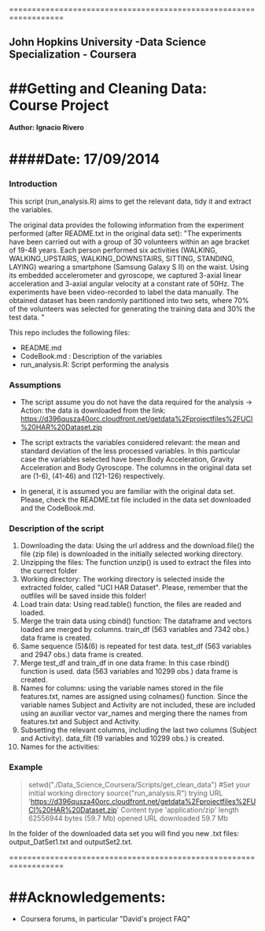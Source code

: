  ==================================================================
## John Hopkins University -Data Science Specialization - Coursera
##Getting and Cleaning Data: Course Project
 =================================================================
#### Author: Ignacio Rivero
####Date: 17/09/2014
 ==================================================================

### Introduction

This script (run_analysis.R) aims to get the relevant data, tidy it and extract the variables.

The original data provides the following information from the experiment performed (after README.txt in the original data set): "The experiments have been carried out with a group of 30 volunteers within an age bracket of 19-48 years. Each person performed six activities (WALKING, WALKING_UPSTAIRS, WALKING_DOWNSTAIRS, SITTING, STANDING, LAYING) wearing a smartphone (Samsung Galaxy S II) on the waist. Using its embedded accelerometer and gyroscope, we captured 3-axial linear acceleration and 3-axial angular velocity at a constant rate of 50Hz. The experiments have been video-recorded to label the data manually. The obtained dataset has been randomly partitioned into two sets, where 70% of the volunteers was selected for generating the training data and 30% the test data. "


This repo includes the following files:
* README.md
* CodeBook.md : Description of the variables
* run_analysis.R: Script performing the analysis

### Assumptions

* The script assume you do not have the data required for the analysis 
 -> Action: the data is downloaded from the link: https://d396qusza40orc.cloudfront.net/getdata%2Fprojectfiles%2FUCI%20HAR%20Dataset.zip 

* The script extracts the variables considered relevant: the mean and standard deviation of the less processed variables. In this particular case the variables selected have been:Body Acceleration, Gravity Acceleration and Body Gyroscope. The columns in the original data set are (1-6), (41-46) and (121-126) respectively.

* In general, it is assumed you are familiar with the original data set. Please, check the README.txt file included in the data set downloaded and the CodeBook.md. 


### Description of the script

1) Downloading the data:
Using the url address and the download.file() the file (zip file) is downloaded in the initially selected working directory.
2) Unzipping the files:
The function unzip() is used to extract the files into the currect folder
3) Working directory: 
The working directory is selected inside the extracted folder, called "UCI HAR Dataset". Please, remember that the outfiles will be saved inside this folder!
4) Load train data: Using read.table() function, the files are readed and loaded.
5) Merge the train data using cbind() function:
The dataframe and vectors loaded are merged by columns. train_df (563 variables and 7342 obs.) data frame is created.
6) Same sequence (5)&(6) is repeated for test data. test_df (563 variables and 2947 obs.) data frame is created.
7) Merge test_df and train_df in one data frame: In this case rbind() function is used. data (563 variables and 10299 obs.) data frame is created.
8) Names for columns: using the variable names stored in the file features.txt, names are assigned using colnames() function. Since the variable names Subject and Activity are not included, these are included using an auxiliar vector var_names and merging there the names from features.txt and Subject and Activity.
9) Subsetting the relevant columns, including the last two columns (Subject and Activity). data_filt (19 variables and 10299 obs.) is created.
10) Names for the activities: 

### Example 

> setwd("./Data_Science_Coursera/Scripts/get_clean_data")  #Set your initial working directory
> source("run_analysis.R")
trying URL 'https://d396qusza40orc.cloudfront.net/getdata%2Fprojectfiles%2FUCI%20HAR%20Dataset.zip'
Content type 'application/zip' length 62556944 bytes (59.7 Mb)
opened URL
downloaded 59.7 Mb

In the folder of the downloaded data set you will find you new .txt files: output_DatSet1.txt and outputSet2.txt.






















==================================================================

##Acknowledgements:
=================
 * Coursera forums, in particular "David's project FAQ"

